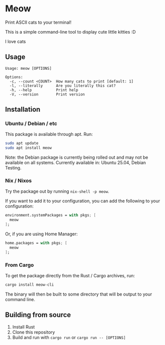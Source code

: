 # Meow

Print ASCII cats to your terminal!

This is a simple command-line tool to display cute little kitties :D

I love cats

## Usage

```
Usage: meow [OPTIONS]

Options:
  -c, --count <COUNT>  How many cats to print [default: 1]
  -l, --literally      Are you literally this cat?
  -h, --help           Print help
  -V, --version        Print version
```

## Installation

### Ubuntu / Debian / etc

This package is available through apt. Run:

```sh
sudo apt update
sudo apt install meow
```

Note: the Debian package is currently being rolled out and may not be available on all systems.
Currently available in: Ubuntu 25.04, Debian Testing.

### Nix / Nixos

Try the package out by running `nix-shell -p meow`.

If you want to add it to your configuration, you can add the following to your configuration:

```nix
environment.systemPackages = with pkgs; [
  meow
];
```

Or, if you are using Home Manager:

```nix
home.packages = with pkgs; [
  meow
];
```

### From Cargo

To get the package directly from the Rust / Cargo archives, run:

```sh
cargo install meow-cli
```

The binary will then be built to some directory that will be output to your command line.

## Building from source

1. Install Rust
1. Clone this repository
1. Build and run with `cargo run` or `cargo run -- [OPTIONS]`
